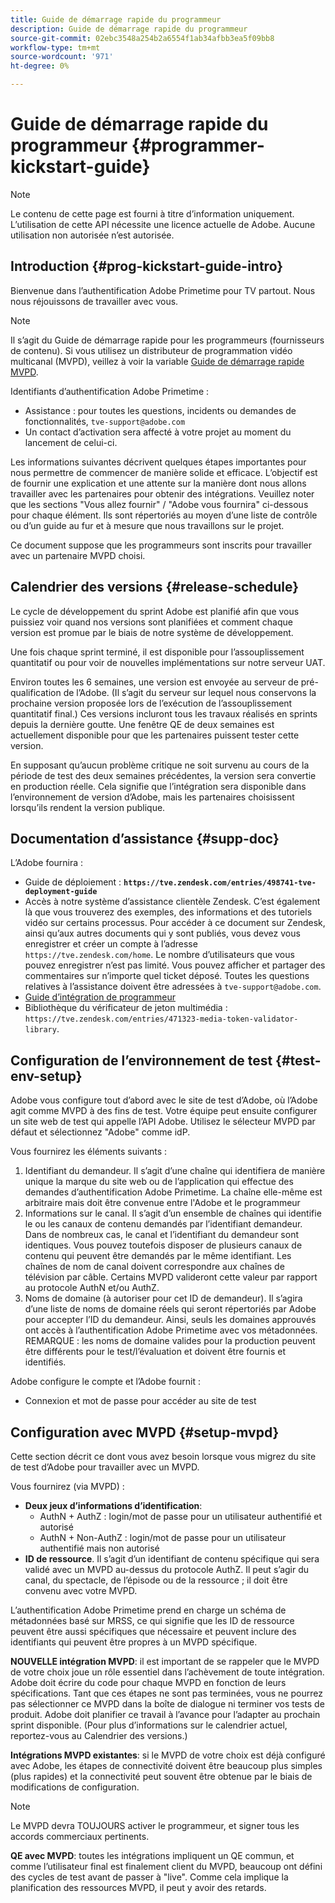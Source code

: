 ```yaml
---
title: Guide de démarrage rapide du programmeur
description: Guide de démarrage rapide du programmeur
source-git-commit: 02ebc3548a254b2a6554f1ab34afbb3ea5f09bb8
workflow-type: tm+mt
source-wordcount: '971'
ht-degree: 0%

---
```


# Guide de démarrage rapide du programmeur {#programmer-kickstart-guide}

>[!NOTE]
>
>Le contenu de cette page est fourni à titre d’information uniquement. L’utilisation de cette API nécessite une licence actuelle de Adobe. Aucune utilisation non autorisée n’est autorisée.

## Introduction {#prog-kickstart-guide-intro}

Bienvenue dans l’authentification Adobe Primetime pour TV partout. Nous nous réjouissons de travailler avec vous.

>[!NOTE]
>
>Il s’agit du Guide de démarrage rapide pour les programmeurs (fournisseurs de contenu). Si vous utilisez un distributeur de programmation vidéo multicanal (MVPD), veillez à voir la variable [Guide de démarrage rapide MVPD](/help/authentication/mvpd-kickstart-guide.md).


Identifiants d’authentification Adobe Primetime :

* Assistance : pour toutes les questions, incidents ou demandes de fonctionnalités, `tve-support@adobe.com`
* Un contact d’activation sera affecté à votre projet au moment du lancement de celui-ci.

Les informations suivantes décrivent quelques étapes importantes pour nous permettre de commencer de manière solide et efficace. L’objectif est de fournir une explication et une attente sur la manière dont nous allons travailler avec les partenaires pour obtenir des intégrations. Veuillez noter que les sections &quot;Vous allez fournir&quot; / &quot;Adobe vous fournira&quot; ci-dessous pour chaque élément. Ils sont répertoriés au moyen d’une liste de contrôle ou d’un guide au fur et à mesure que nous travaillons sur le projet.

Ce document suppose que les programmeurs sont inscrits pour travailler avec un partenaire MVPD choisi.

## Calendrier des versions {#release-schedule}

Le cycle de développement du sprint Adobe est planifié afin que vous puissiez voir quand nos versions sont planifiées et comment chaque version est promue par le biais de notre système de développement.

Une fois chaque sprint terminé, il est disponible pour l’assouplissement quantitatif ou pour voir de nouvelles implémentations sur notre serveur UAT.

Environ toutes les 6 semaines, une version est envoyée au serveur de pré-qualification de l’Adobe. (Il s’agit du serveur sur lequel nous conservons la prochaine version proposée lors de l’exécution de l’assouplissement quantitatif final.) Ces versions incluront tous les travaux réalisés en sprints depuis la dernière goutte. Une fenêtre QE de deux semaines est actuellement disponible pour que les partenaires puissent tester cette version.

En supposant qu’aucun problème critique ne soit survenu au cours de la période de test des deux semaines précédentes, la version sera convertie en production réelle. Cela signifie que l’intégration sera disponible dans l’environnement de version d’Adobe, mais les partenaires choisissent lorsqu’ils rendent la version publique.

<!--For the latest release schedule information, see the Release Calendar.-->

## Documentation d’assistance {#supp-doc}

L’Adobe fournira :

* Guide de déploiement : **`https://tve.zendesk.com/entries/498741-tve-deployment-guide`**
* Accès à notre système d’assistance clientèle Zendesk. C’est également là que vous trouverez des exemples, des informations et des tutoriels vidéo sur certains processus. Pour accéder à ce document sur Zendesk, ainsi qu’aux autres documents qui y sont publiés, vous devez vous enregistrer et créer un compte à l’adresse `https://tve.zendesk.com/home`. Le nombre d’utilisateurs que vous pouvez enregistrer n’est pas limité.  Vous pouvez afficher et partager des commentaires sur n’importe quel ticket déposé. Toutes les questions relatives à l’assistance doivent être adressées à `tve-support@adobe.com`.
* [Guide d’intégration de programmeur](/help/authentication/programmer-integration-guide-overview.md)
* Bibliothèque du vérificateur de jeton multimédia : `https://tve.zendesk.com/entries/471323-media-token-validator-library`.

## Configuration de l’environnement de test {#test-env-setup}

Adobe vous configure tout d’abord avec le site de test d’Adobe, où l’Adobe agit comme MVPD à des fins de test. Votre équipe peut ensuite configurer un site web de test qui appelle l’API Adobe. Utilisez le sélecteur MVPD par défaut et sélectionnez &quot;Adobe&quot; comme idP.

Vous fournirez les éléments suivants :

1. Identifiant du demandeur. Il s’agit d’une chaîne qui identifiera de manière unique la marque du site web ou de l’application qui effectue des demandes d’authentification Adobe Primetime. La chaîne elle-même est arbitraire mais doit être convenue entre l&#39;Adobe et le programmeur
1. Informations sur le canal. Il s’agit d’un ensemble de chaînes qui identifie le ou les canaux de contenu demandés par l’identifiant demandeur. Dans de nombreux cas, le canal et l’identifiant du demandeur sont identiques. Vous pouvez toutefois disposer de plusieurs canaux de contenu qui peuvent être demandés par le même identifiant. Les chaînes de nom de canal doivent correspondre aux chaînes de télévision par câble. Certains MVPD valideront cette valeur par rapport au protocole AuthN et/ou AuthZ.
1. Noms de domaine (à autoriser pour cet ID de demandeur). Il s’agira d’une liste de noms de domaine réels qui seront répertoriés par Adobe pour accepter l’ID du demandeur. Ainsi, seuls les domaines approuvés ont accès à l’authentification Adobe Primetime avec vos métadonnées. REMARQUE : les noms de domaine valides pour la production peuvent être différents pour le test/l’évaluation et doivent être fournis et identifiés.

Adobe configure le compte et l’Adobe fournit :

* Connexion et mot de passe pour accéder au site de test

## Configuration avec MVPD {#setup-mvpd}

Cette section décrit ce dont vous avez besoin lorsque vous migrez du site de test d’Adobe pour travailler avec un MVPD.

Vous fournirez (via MVPD) :

* **Deux jeux d’informations d’identification**:
   * AuthN + AuthZ : login/mot de passe pour un utilisateur authentifié et autorisé
   * AuthN + Non-AuthZ : login/mot de passe pour un utilisateur authentifié mais non autorisé
* **ID de ressource**. Il s’agit d’un identifiant de contenu spécifique qui sera validé avec un MVPD au-dessus du protocole AuthZ. Il peut s’agir du canal, du spectacle, de l’épisode ou de la ressource ; il doit être convenu avec votre MVPD.

L’authentification Adobe Primetime prend en charge un schéma de métadonnées basé sur MRSS, ce qui signifie que les ID de ressource peuvent être aussi spécifiques que nécessaire et peuvent inclure des identifiants qui peuvent être propres à un MVPD spécifique.

**NOUVELLE intégration MVPD**: il est important de se rappeler que le MVPD de votre choix joue un rôle essentiel dans l’achèvement de toute intégration. Adobe doit écrire du code pour chaque MVPD en fonction de leurs spécifications. Tant que ces étapes ne sont pas terminées, vous ne pourrez pas sélectionner ce MVPD dans la boîte de dialogue ni terminer vos tests de produit. Adobe doit planifier ce travail à l’avance pour l’adapter au prochain sprint disponible. (Pour plus d’informations sur le calendrier actuel, reportez-vous au Calendrier des versions.)

**Intégrations MVPD existantes**: si le MVPD de votre choix est déjà configuré avec Adobe, les étapes de connectivité doivent être beaucoup plus simples (plus rapides) et la connectivité peut souvent être obtenue par le biais de modifications de configuration.

>[!NOTE]
>
>Le MVPD devra TOUJOURS activer le programmeur, et signer tous les accords commerciaux pertinents.

**QE avec MVPD**: toutes les intégrations impliquent un QE commun, et comme l’utilisateur final est finalement client du MVPD, beaucoup ont défini des cycles de test avant de passer à &quot;live&quot;. Comme cela implique la planification des ressources MVPD, il peut y avoir des retards.

<!--
>[RELATEDINFORMATION]
>[MVPD Kickstart Guide](help\authentication\mvpd-kickstart-guide.md)
-->
